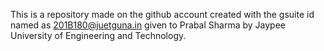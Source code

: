 This is a repository made on the github account created with the gsuite id named as 201B180@juetguna.in given to Prabal Sharma by Jaypee University of Engineering and Technology.
